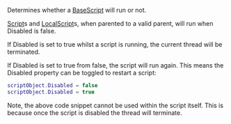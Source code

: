 Determines whether a [BaseScript](https://developer.roblox.com/en-us/api-reference/class/BaseScript) will run or not.

[Script](https://developer.roblox.com/en-us/api-reference/class/Script)s and [LocalScript](https://developer.roblox.com/en-us/api-reference/class/LocalScript)s, when parented to a valid parent, will run when Disabled is false.

If Disabled is set to true whilst a script is running, the current thread will be terminated.

If Disabled is set to true from false, the script will run again. This means the Disabled property can be toggled to restart a script:

```Lua
scriptObject.Disabled = false
scriptObject.Disabled = true
``` 

Note, the above code snippet cannot be used within the script itself. This is because once the script is disabled the thread will terminate.